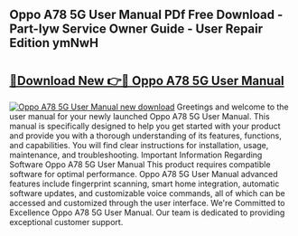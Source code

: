 ## Oppo A78 5G User Manual PDf Free Download - Part-Iyw Service Owner Guide - User Repair Edition ymNwH

# <h2><a href="http://cf13790.oget.top/?id=Oppo+A78+5G+User+Manual">🔗Download New 👉🔴 Oppo A78 5G User Manual</a></h2>

[![Oppo A78 5G User Manual new download](https://i.imgur.com/5g1atiW.png)](http://cf13790.oget.top/?id=Oppo+A78+5G+User+Manual)
Greetings and welcome to the user manual for your newly launched Oppo A78 5G User Manual. This manual is specifically designed to help you get started with your product and provide you with a thorough understanding of its features, functions, and capabilities. You will find clear instructions for installation, usage, maintenance, and troubleshooting. Important Information Regarding Software Oppo A78 5G User Manual This product requires compatible software for optimal performance. Oppo A78 5G User Manual advanced features include fingerprint scanning, smart home integration, automatic software updates, and customizable voice commands, all of which can be accessed and customized through the user interface. We're Committed to Excellence Oppo A78 5G User Manual. Our team is dedicated to providing exceptional customer support.
